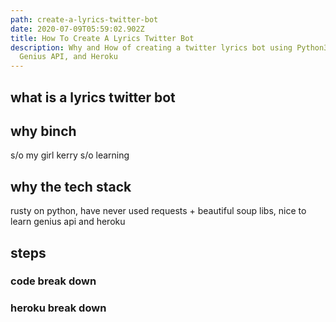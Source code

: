 ```yaml
---
path: create-a-lyrics-twitter-bot
date: 2020-07-09T05:59:02.902Z
title: How To Create A Lyrics Twitter Bot
description: Why and How of creating a twitter lyrics bot using Python3, the
  Genius API, and Heroku
---
```

## what is a lyrics twitter bot

## why binch

s/o my girl kerry s/o learning

## why the tech stack

rusty on python, have never used requests + beautiful soup libs, nice to learn genius api and heroku

## steps

### code break down

### heroku break down